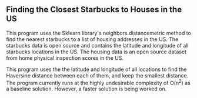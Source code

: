 ## Finding the Closest Starbucks to Houses in the US

This program uses the Sklearn library's neighbors.distancemetric method to find the nearest starbucks to a list of housing addresses in the US.
The starbucks data is open source and contains the latitude and longitude of all starbucks locations in the US. 
The housing data is an open source dataset from home physical inspection scores in the US.

This program uses the the latitude and longitude of all locations to find the Haversine distance between each of them, and keep the smallest distance.
The program currently runs at the highly undesirable complexity of O(n<sup>2</sup>) as a baseline solution. However, a faster solution is being worked on.
